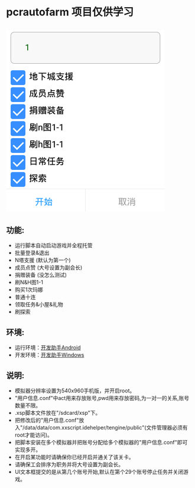 # pcrautofarm 项目仅供学习
![image](https://raw.githubusercontent.com/caicaizii/pcrautofarm/master/uiPreview.png)  
  --------------------------------------------------------------------------------------


  
## 功能:  
- 运行脚本自动启动游戏并全程托管
- 批量登录&退出
- N塔支援  (默认为第一个)  
- 成员点赞 (大号设置为副会长)  
- 捐赠装备 (没怎么测试)  
- 刷N&H图1-1  
- 购买1次玛娜  
- 普通十连  
- 领取任务&小屋&礼物  
- 刷探索
## 环境:  
- 运行环境：[开发助手Android](https://wws.lanzous.com/iX7FTdqiuqd "点击下载")
- 开发环境：[开发助手Windows](https://wws.lanzous.com/i8es6dqiz5c "点击下载")
## 说明: 
- 模拟器分辨率设置为540x960手机版，并开启root。  
- "用户信息.conf"中act用来存放账号,pwd用来存放密码,为一对一的关系,账号数量不限。  
- .xsp脚本文件放在"/sdcard/xsp"下。
- 把修改后的"用户信息.conf"放入"/data/data/com.xxscript.idehelper/tengine/public"(文件管理器必须有root才能访问)。  
- 把脚本安装在多个模拟器并把账号分配给多个模拟器的"用户信息.conf"即可实现多开。  
- 在开启某功能时请确保你已经开启并通关了该关卡。  
- 请确保工会排序为职务并将大号设置为副会长。  
- UI文本框提交的是从第几个账号开始,默认在第个29个账号停止任务并关闭游戏。
